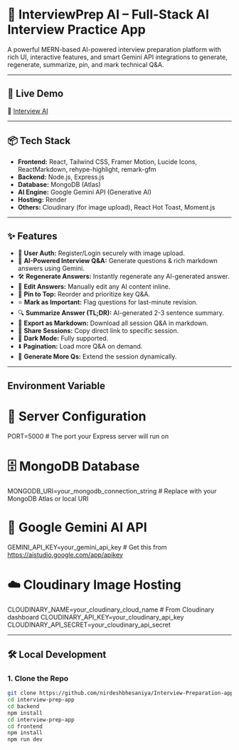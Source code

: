# 🧠 InterviewPrep AI – Full-Stack AI Interview Practice App

A powerful MERN-based AI-powered interview preparation platform with rich UI, interactive features, and smart Gemini API integrations to generate, regenerate, summarize, pin, and mark technical Q&A.

---

## 🚀 Live Demo

🔗 [Interview AI](https://interview-preparation-app-1.onrender.com)

---

## 📦 Tech Stack

- **Frontend:** React, Tailwind CSS, Framer Motion, Lucide Icons, ReactMarkdown, rehype-highlight, remark-gfm
- **Backend:** Node.js, Express.js
- **Database:** MongoDB (Atlas)
- **AI Engine:** Google Gemini API (Generative AI)
- **Hosting:** Render
- **Others:** Cloudinary (for image upload), React Hot Toast, Moment.js

---

## ✨ Features

- 🔐 **User Auth:** Register/Login securely with image upload.
- 🎯 **AI-Powered Interview Q&A:** Generate questions & rich markdown answers using Gemini.
- 🛠️ **Regenerate Answers:** Instantly regenerate any AI-generated answer.
- 📝 **Edit Answers:** Manually edit any AI content inline.
- 📌 **Pin to Top:** Reorder and prioritize key Q&A.
- ⭐ **Mark as Important:** Flag questions for last-minute revision.
- 🔍 **Summarize Answer (TL;DR):** AI-generated 2-3 sentence summary.
- 📁 **Export as Markdown:** Download all session Q&A in markdown.
- 🔗 **Share Sessions:** Copy direct link to specific session.
- 🌙 **Dark Mode:** Fully supported.
- ⬇️ **Pagination:** Load more Q&A on demand.
- 🧠 **Generate More Qs:** Extend the session dynamically.

---

## Environment Variable 

# 🔌 Server Configuration
PORT=5000  # The port your Express server will run on

# 🗄️ MongoDB Database
MONGODB_URI=your_mongodb_connection_string  # Replace with your MongoDB Atlas or local URI

# 🤖 Google Gemini AI API
GEMINI_API_KEY=your_gemini_api_key  # Get this from https://aistudio.google.com/app/apikey

# ☁️ Cloudinary Image Hosting
CLOUDINARY_NAME=your_cloudinary_cloud_name  # From Cloudinary dashboard
CLOUDINARY_API_KEY=your_cloudinary_api_key
CLOUDINARY_API_SECRET=your_cloudinary_api_secret



---

## 🛠️ Local Development

### 1. Clone the Repo

```bash
git clone https://github.com/nirdeshbhesaniya/Interview-Preparation-app.git
cd interview-prep-app
cd backend
npm install
cd interview-prep-app
cd frontend
npm install
npm run dev 

